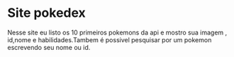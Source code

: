 # Site pokedex

Nesse site eu listo os 10 primeiros pokemons da api e mostro sua imagem , id,nome e habilidades.Tambem é possivel pesquisar por um pokemon 
escrevendo seu nome ou id.

